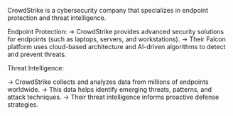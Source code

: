 CrowdStrike is a cybersecurity company that specializes in endpoint protection and threat intelligence.

Endpoint Protection: 
-> CrowdStrike provides advanced security solutions for endpoints (such as laptops, servers, and workstations).
-> Their Falcon platform uses cloud-based architecture and AI-driven algorithms to detect and prevent threats.

Threat Intelligence: 

-> CrowdStrike collects and analyzes data from millions of endpoints worldwide. 
-> This data helps identify emerging threats, patterns, and attack techniques.
-> Their threat intelligence informs proactive defense strategies.
